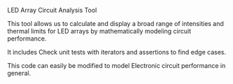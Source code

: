 LED Array Circuit Analysis Tool

This tool allows us to calculate and display a broad range of intensities and thermal limits for LED arrays by mathematically modeling circuit performance.

It includes Check unit tests with iterators and assertions to find edge cases.

This code can easily be modified to model Electronic circuit performance in general.

